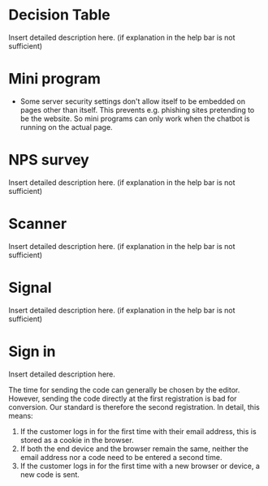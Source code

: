 # Decision Table

Insert detailed description here. (if explanation in the help bar is not sufficient)

# Mini program

+ Some server security settings don't allow itself to be embedded on pages other than itself. This prevents e.g. phishing sites pretending to be the website. So mini programs can only work when the chatbot is running on the actual page. 

# NPS survey

Insert detailed description here. (if explanation in the help bar is not sufficient)

# Scanner

Insert detailed description here. (if explanation in the help bar is not sufficient)

# Signal

Insert detailed description here. (if explanation in the help bar is not sufficient)

# Sign in

Insert detailed description here. 


The time for sending the code can generally be chosen by the editor. However, sending the code directly at the first registration is bad for conversion. Our standard is therefore the second registration. In detail, this means:
1. If the customer logs in for the first time with their email address, this is stored as a cookie in the browser. 
2. If both the end device and the browser remain the same, neither the email address nor a code need to be entered a second time. 
3. If the customer logs in for the first time with a new browser or device, a new code is sent.
